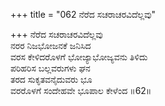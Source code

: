 +++
title = "062 ನೆರೆದ ಸಚರಾಚರವಿದೆಲ್ಲವು"

+++
ನೆರೆದ ಸಚರಾಚರವಿದೆಲ್ಲವು   
ನರರ ನಿಜಭೋಜನಕೆ ಜನಿಸಿದ   
ವರಸ ಕೇಳಿದರೊಳಗೆ ಭೋಜ್ಯಾಭೋಜ್ಯವನು ತಿಳಿದು   
ಪರಿಹರಿಸ ಬಲ್ಲವರುಗಳು ಘನ   
ತರದ ಸುಕೃತವನೈದುವರು ಭೂ   
ವರರೊಳಗೆ ಸಂದೇಹವೇ ಭೂಪಾಲ ಕೇಳೆಂದ   ॥62॥